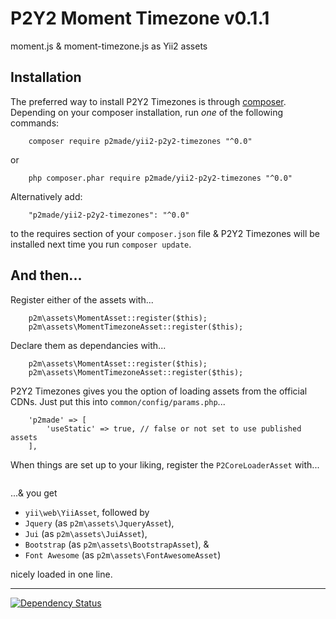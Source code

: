 P2Y2 Moment Timezone v0.1.1
====================

moment.js & moment-timezone.js as Yii2 assets

Installation
------------

The preferred way to install P2Y2 Timezones is through [composer](http://getcomposer.org/download/).
Depending on your composer installation, run *one* of the following commands:

```
	composer require p2made/yii2-p2y2-timezones "^0.0"
```

or

```
	php composer.phar require p2made/yii2-p2y2-timezones "^0.0"
```

Alternatively add:

```
	"p2made/yii2-p2y2-timezones": "^0.0"
```

to the requires section of your `composer.json` file & P2Y2 Timezones will be installed next time you run `composer update`.

And then...
-----------

Register either of the assets with...

```
	p2m\assets\MomentAsset::register($this);
	p2m\assets\MomentTimezoneAsset::register($this);
```

Declare them as dependancies with...

```
	p2m\assets\MomentAsset::register($this);
	p2m\assets\MomentTimezoneAsset::register($this);
```

P2Y2 Timezones gives you the option of loading assets from the official CDNs. Just put this into `common/config/params.php`...

```
	'p2made' => [
		'useStatic' => true, // false or not set to use published assets
	],
```

When things are set up to your liking, register the `P2CoreLoaderAsset` with...

```
```

...&  you get
* `yii\web\YiiAsset`, followed by
* `Jquery` (as `p2m\assets\JqueryAsset`),
* `Jui` (as `p2m\assets\JuiAsset`),
* `Bootstrap` (as `p2m\assets\BootstrapAsset`), &
* `Font Awesome` (as `p2m\assets\FontAwesomeAsset`)

nicely loaded in one line.


---
[![Dependency Status](https://www.versioneye.com/user/projects/56de5856df573d00352c66c0/badge.svg?style=flat)](https://www.versioneye.com/user/projects/56de5856df573d00352c66c0)
